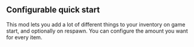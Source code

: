Configurable quick start
------------------------

This mod lets you add a lot of different things to your inventory on game start, and optionally on respawn. 
You can configure the amount you want for every item.
